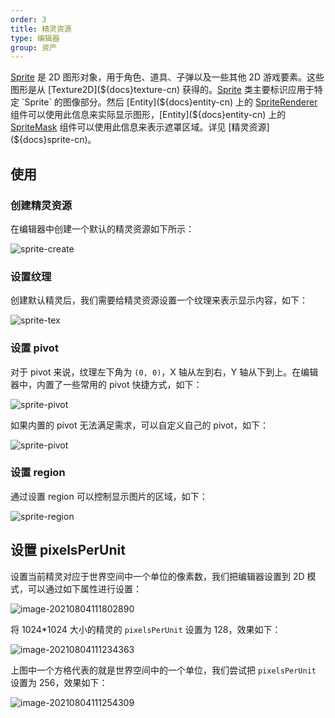 ```yaml
---
order: 3
title: 精灵资源
type: 编辑器
group: 资产
---
```


[Sprite](${api}core/Sprite) 是 2D 图形对象，用于角色、道具、子弹以及一些其他 2D 游戏要素。这些图形是从 [Texture2D](${docs}texture-cn) 获得的。[Sprite](${api}core/Sprite) 类主要标识应用于特定 `Sprite` 的图像部分。然后 [Entity](${docs}entity-cn) 上的  [SpriteRenderer](${docs}sprite-renderer-cn) 组件可以使用此信息来实际显示图形，[Entity](${docs}entity-cn) 上的 [SpriteMask](${docs}sprite-mask-cn) 组件可以使用此信息来表示遮罩区域。详见 [精灵资源](${docs}sprite-cn)。


## 使用

### 创建精灵资源

在编辑器中创建一个默认的精灵资源如下所示：

![sprite-create](https://gw.alipayobjects.com/zos/OasisHub/f6f58e3d-d9a9-43e1-9683-7e8eccb401e8/sprite-create.gif)

### 设置纹理

创建默认精灵后，我们需要给精灵资源设置一个纹理来表示显示内容，如下：

![sprite-tex](https://gw.alipayobjects.com/zos/OasisHub/978267ca-a69f-4fff-aaee-c9454dee92c8/sprite-tex.gif)

### 设置 pivot

对于 pivot 来说，纹理左下角为 `(0, 0)`，X 轴从左到右，Y 轴从下到上。在编辑器中，内置了一些常用的 pivot 快捷方式，如下：

![sprite-pivot](https://gw.alipayobjects.com/zos/OasisHub/39fb7688-a2f6-41ed-978b-250a4466e85f/image-20210720202052097.png)

如果内置的 pivot 无法满足需求，可以自定义自己的 pivot，如下：

![sprite-pivot](https://gw.alipayobjects.com/zos/OasisHub/7876d914-1873-4e19-87f8-5aa1c88dad2c/sprite-pivot.gif)

### 设置 region

通过设置 region 可以控制显示图片的区域，如下：

![sprite-region](https://gw.alipayobjects.com/zos/OasisHub/d3c8242f-681c-4bbb-b446-7aa7276f3190/image-20210720202831351.png)

## 设置 pixelsPerUnit

设置当前精灵对应于世界空间中一个单位的像素数，我们把编辑器设置到 2D 模式，可以通过如下属性进行设置：

![image-20210804111802890](https://gw.alipayobjects.com/zos/OasisHub/19305365-9a36-4bd3-a193-2a5a82db4c84/image-20210804111802890.png)

将 1024*1024 大小的精灵的 `pixelsPerUnit` 设置为 128，效果如下：

![image-20210804111234363](https://gw.alipayobjects.com/zos/OasisHub/5a032f53-fa1a-446a-bcb7-f585603fc047/image-20210804111234363.png)

上图中一个方格代表的就是世界空间中的一个单位，我们尝试把 `pixelsPerUnit` 设置为 256，效果如下：

![image-20210804111254309](https://gw.alipayobjects.com/zos/OasisHub/e54b65f6-04d7-41ab-98c4-dd3a94a8b93d/image-20210804111254309.png)
